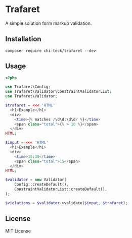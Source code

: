 # Trafaret
A simple solution form markup validation.

## Installation
`composer require chi-teck/trafaret --dev`

## Usage
```php
<?php

use Trafaret\Config;
use Trafaret\Validator\ConstraintValidatorList;
use Trafaret\Validator;

$trafaret = <<< 'HTML'
  <h1>Example</h1>
  <div>
    <time>{% matches /\d\d:\d\d/ %}</time>
    <span class="total">{% > 10 %}</span>
  </div>
HTML;

$input = <<< 'HTML'
  <h1>Example</h1>
  <div>
    <time>15:30</time>
    <span class="total">15</span>
  </div>
HTML;

$validator = new Validator(
    Config::createDefault(),
    ConstraintValidatorList::createDefault(),
);

$violations = $validator->validate($input, $trafaret);
```

## License
MIT License
 